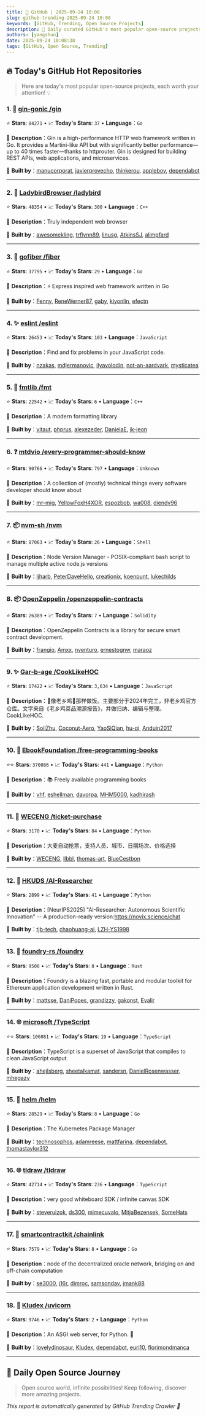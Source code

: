 ```yaml
---
title: 🚀 GitHub | 2025-09-24 10:08
slug: github-trending-2025-09-24 10:08
keywords: [GitHub, Trending, Open Source Projects]
description: 🌟 Daily curated GitHub's most popular open-source projects to help you stay on the pulse of technology!
authors: [yangshun]
date: 2025-09-24 10:08:38
tags: [GitHub, Open Source, Trending]
---
```


## 🔥 Today's GitHub Hot Repositories

> Here are today's most popular open-source projects, each worth your attention! 💡

### 1. 🚦 [gin-gonic /gin](https://github.com/gin-gonic/gin)

⭐ **Stars**: `84271`   •   📈 **Today's Stars**: `37`   •   **Language**：`Go`

📝 **Description**：Gin is a high-performance HTTP web framework written in Go. It provides a Martini-like API but with significantly better performance—up to 40 times faster—thanks to httprouter. Gin is designed for building REST APIs, web applications, and microservices.

🤝 **Built by**：[manucorporat](https://github.com/manucorporat), [javierprovecho](https://github.com/javierprovecho), [thinkerou](https://github.com/thinkerou), [appleboy](https://github.com/appleboy), [dependabot](https://github.com/dependabot)

---

### 2. 🔧 [LadybirdBrowser /ladybird](https://github.com/LadybirdBrowser/ladybird)

⭐ **Stars**: `48354`   •   📈 **Today's Stars**: `300`   •   **Language**：`C++`

📝 **Description**：Truly independent web browser

🤝 **Built by**：[awesomekling](https://github.com/awesomekling), [trflynn89](https://github.com/trflynn89), [linusg](https://github.com/linusg), [AtkinsSJ](https://github.com/AtkinsSJ), [alimpfard](https://github.com/alimpfard)

---

### 3. 🚦 [gofiber /fiber](https://github.com/gofiber/fiber)

⭐ **Stars**: `37795`   •   📈 **Today's Stars**: `29`   •   **Language**：`Go`

📝 **Description**：⚡️ Express inspired web framework written in Go

🤝 **Built by**：[Fenny](https://github.com/Fenny), [ReneWerner87](https://github.com/ReneWerner87), [gaby](https://github.com/gaby), [kiyonlin](https://github.com/kiyonlin), [efectn](https://github.com/efectn)

---

### 4. ✨ [eslint /eslint](https://github.com/eslint/eslint)

⭐ **Stars**: `26453`   •   📈 **Today's Stars**: `103`   •   **Language**：`JavaScript`

📝 **Description**：Find and fix problems in your JavaScript code.

🤝 **Built by**：[nzakas](https://github.com/nzakas), [mdjermanovic](https://github.com/mdjermanovic), [ilyavolodin](https://github.com/ilyavolodin), [not-an-aardvark](https://github.com/not-an-aardvark), [mysticatea](https://github.com/mysticatea)

---

### 5. 🔧 [fmtlib /fmt](https://github.com/fmtlib/fmt)

⭐ **Stars**: `22542`   •   📈 **Today's Stars**: `6`   •   **Language**：`C++`

📝 **Description**：A modern formatting library

🤝 **Built by**：[vitaut](https://github.com/vitaut), [phprus](https://github.com/phprus), [alexezeder](https://github.com/alexezeder), [DanielaE](https://github.com/DanielaE), [jk-jeon](https://github.com/jk-jeon)

---

### 6. ❓ [mtdvio /every-programmer-should-know](https://github.com/mtdvio/every-programmer-should-know)

⭐ **Stars**: `90766`   •   📈 **Today's Stars**: `797`   •   **Language**：`Unknown`

📝 **Description**：A collection of (mostly) technical things every software developer should know about

🤝 **Built by**：[mr-mig](https://github.com/mr-mig), [YellowFoxH4XOR](https://github.com/YellowFoxH4XOR), [espozbob](https://github.com/espozbob), [wa008](https://github.com/wa008), [diendv96](https://github.com/diendv96)

---

### 7. 📦 [nvm-sh /nvm](https://github.com/nvm-sh/nvm)

⭐ **Stars**: `87063`   •   📈 **Today's Stars**: `26`   •   **Language**：`Shell`

📝 **Description**：Node Version Manager - POSIX-compliant bash script to manage multiple active node.js versions

🤝 **Built by**：[ljharb](https://github.com/ljharb), [PeterDaveHello](https://github.com/PeterDaveHello), [creationix](https://github.com/creationix), [koenpunt](https://github.com/koenpunt), [lukechilds](https://github.com/lukechilds)

---

### 8. 📦 [OpenZeppelin /openzeppelin-contracts](https://github.com/OpenZeppelin/openzeppelin-contracts)

⭐ **Stars**: `26389`   •   📈 **Today's Stars**: `7`   •   **Language**：`Solidity`

📝 **Description**：OpenZeppelin Contracts is a library for secure smart contract development.

🤝 **Built by**：[frangio](https://github.com/frangio), [Amxx](https://github.com/Amxx), [nventuro](https://github.com/nventuro), [ernestognw](https://github.com/ernestognw), [maraoz](https://github.com/maraoz)

---

### 9. ✨ [Gar-b-age /CookLikeHOC](https://github.com/Gar-b-age/CookLikeHOC)

⭐ **Stars**: `17422`   •   📈 **Today's Stars**: `3,634`   •   **Language**：`JavaScript`

📝 **Description**：🥢像老乡鸡🐔那样做饭。主要部分于2024年完工，非老乡鸡官方仓库。文字来自《老乡鸡菜品溯源报告》，并做归纳、编辑与整理。CookLikeHOC.

🤝 **Built by**：[SoilZhu](https://github.com/SoilZhu), [Coconut-Aero](https://github.com/Coconut-Aero), [YaoSiQian](https://github.com/YaoSiQian), [hu-qi](https://github.com/hu-qi), [Anduin2017](https://github.com/Anduin2017)

---

### 10. 🐍 [EbookFoundation /free-programming-books](https://github.com/EbookFoundation/free-programming-books)

⭐⭐ **Stars**: `370086`   •   📈 **Today's Stars**: `441`   •   **Language**：`Python`

📝 **Description**：📚 Freely available programming books

🤝 **Built by**：[vhf](https://github.com/vhf), [eshellman](https://github.com/eshellman), [davorpa](https://github.com/davorpa), [MHM5000](https://github.com/MHM5000), [kadhirash](https://github.com/kadhirash)

---

### 11. 🐍 [WECENG /ticket-purchase](https://github.com/WECENG/ticket-purchase)

⭐ **Stars**: `3170`   •   📈 **Today's Stars**: `84`   •   **Language**：`Python`

📝 **Description**：大麦自动抢票，支持人员、城市、日期场次、价格选择

🤝 **Built by**：[WECENG](https://github.com/WECENG), [llbbl](https://github.com/llbbl), [thomas-art](https://github.com/thomas-art), [BlueCestbon](https://github.com/BlueCestbon)

---

### 12. 🐍 [HKUDS /AI-Researcher](https://github.com/HKUDS/AI-Researcher)

⭐ **Stars**: `2899`   •   📈 **Today's Stars**: `41`   •   **Language**：`Python`

📝 **Description**：[NeurIPS2025] "AI-Researcher: Autonomous Scientific Innovation" -- A production-ready version:https://novix.science/chat

🤝 **Built by**：[tjb-tech](https://github.com/tjb-tech), [chaohuang-ai](https://github.com/chaohuang-ai), [LZH-YS1998](https://github.com/LZH-YS1998)

---

### 13. 🦀 [foundry-rs /foundry](https://github.com/foundry-rs/foundry)

⭐ **Stars**: `9508`   •   📈 **Today's Stars**: `8`   •   **Language**：`Rust`

📝 **Description**：Foundry is a blazing fast, portable and modular toolkit for Ethereum application development written in Rust.

🤝 **Built by**：[mattsse](https://github.com/mattsse), [DaniPopes](https://github.com/DaniPopes), [grandizzy](https://github.com/grandizzy), [gakonst](https://github.com/gakonst), [Evalir](https://github.com/Evalir)

---

### 14. 🌐 [microsoft /TypeScript](https://github.com/microsoft/TypeScript)

⭐⭐ **Stars**: `106081`   •   📈 **Today's Stars**: `19`   •   **Language**：`TypeScript`

📝 **Description**：TypeScript is a superset of JavaScript that compiles to clean JavaScript output.

🤝 **Built by**：[ahejlsberg](https://github.com/ahejlsberg), [sheetalkamat](https://github.com/sheetalkamat), [sandersn](https://github.com/sandersn), [DanielRosenwasser](https://github.com/DanielRosenwasser), [mhegazy](https://github.com/mhegazy)

---

### 15. 🚦 [helm /helm](https://github.com/helm/helm)

⭐ **Stars**: `28529`   •   📈 **Today's Stars**: `8`   •   **Language**：`Go`

📝 **Description**：The Kubernetes Package Manager

🤝 **Built by**：[technosophos](https://github.com/technosophos), [adamreese](https://github.com/adamreese), [mattfarina](https://github.com/mattfarina), [dependabot](https://github.com/dependabot), [thomastaylor312](https://github.com/thomastaylor312)

---

### 16. 🌐 [tldraw /tldraw](https://github.com/tldraw/tldraw)

⭐ **Stars**: `42714`   •   📈 **Today's Stars**: `236`   •   **Language**：`TypeScript`

📝 **Description**：very good whiteboard SDK / infinite canvas SDK

🤝 **Built by**：[steveruizok](https://github.com/steveruizok), [ds300](https://github.com/ds300), [mimecuvalo](https://github.com/mimecuvalo), [MitjaBezensek](https://github.com/MitjaBezensek), [SomeHats](https://github.com/SomeHats)

---

### 17. 🚦 [smartcontractkit /chainlink](https://github.com/smartcontractkit/chainlink)

⭐ **Stars**: `7579`   •   📈 **Today's Stars**: `8`   •   **Language**：`Go`

📝 **Description**：node of the decentralized oracle network, bridging on and off-chain computation

🤝 **Built by**：[se3000](https://github.com/se3000), [j16r](https://github.com/j16r), [dimroc](https://github.com/dimroc), [samsondav](https://github.com/samsondav), [jmank88](https://github.com/jmank88)

---

### 18. 🐍 [Kludex /uvicorn](https://github.com/Kludex/uvicorn)

⭐ **Stars**: `9746`   •   📈 **Today's Stars**: `2`   •   **Language**：`Python`

📝 **Description**：An ASGI web server, for Python. 🦄

🤝 **Built by**：[lovelydinosaur](https://github.com/lovelydinosaur), [Kludex](https://github.com/Kludex), [dependabot](https://github.com/dependabot), [euri10](https://github.com/euri10), [florimondmanca](https://github.com/florimondmanca)

---

## 🌈 Daily Open Source Journey

> Open source world, infinite possibilities! Keep following, discover more amazing projects.

*This report is automatically generated by GitHub Trending Crawler 🤖*
